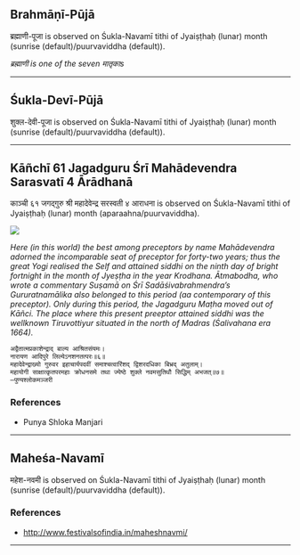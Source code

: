 ## Brahmāṇī-Pūjā
ब्रह्माणी-पूजा is observed on Śukla-Navamī tithi of Jyaiṣṭhaḥ (lunar) month (sunrise (default)/puurvaviddha (default)).

_ब्रह्माणी is one of the seven मातृकाs_

---
## Śukla-Devī-Pūjā
शुक्ल-देवी-पूजा is observed on Śukla-Navamī tithi of Jyaiṣṭhaḥ (lunar) month (sunrise (default)/puurvaviddha (default)).



---
## Kāñchī 61 Jagadguru Śrī Mahādevendra Sarasvatī 4 Ārādhanā
काञ्ची ६१ जगद्गुरु श्री महादेवेन्द्र सरस्वती ४ आराधना is observed on Śukla-Navamī tithi of Jyaiṣṭhaḥ (lunar) month (aparaahna/puurvaviddha).

![](https://github.com/sanskrit-coders/jyotisha/blob/master/jyotisha/panchangam/temporal/festival/images/kanchi-jagadgurus/jagadguru-61.jpg)

_Here (in this world) the best among preceptors by name Mahādevendra adorned the incomparable seat of preceptor for forty-two years; thus the great Yogi realised the Self and attained siddhi on the ninth day of bright fortnight in the month of Jyeṣṭha in the year Krodhana. Ātmabodha, who wrote a commentary Suṣamā on Śrī Sadāśivabrahmendra’s Gururatnamālika also belonged to this period (aa contemporary of this preceptor). Only during this period, the Jagadguru Maṭha moved out of Kāñci. The place where this present preeptor attained siddhi was the wellknown Tiruvottiyur situated in the north of Madras (Śalivahana era 1664)._

```
अद्वैतात्मप्रकाशेन्द्राद् बाल्य आश्रितसंयमः।
नारायण आदिपुरे लिल्येऽनशनतत्परः॥६॥
महादेवेन्द्राख्यो गुरुवर इहाचार्यपदवीं समाश्चत्वारिंशद् द्विशरदधिका बिभ्रद् अतुलाम्।
महायोगी साक्षात्कृतपरमहाः क्रोधनसमे तथा ज्येष्ठे शुक्ले नवमसुतिथौ सिद्धिम् अभजत्॥७॥
—पुण्यश्लोकमञ्जरी
```
### References
* Punya Shloka Manjari


---
## Maheśa-Navamī
महेश-नवमी is observed on Śukla-Navamī tithi of Jyaiṣṭhaḥ (lunar) month (sunrise (default)/puurvaviddha (default)).


### References
* http://www.festivalsofindia.in/maheshnavmi/


---
